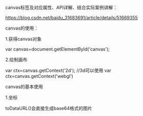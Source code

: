 canvas标签及对应属性、API详解、结合实际案例讲解：

https://blog.csdn.net/baidu_31683691/article/details/51669355



canvas的使用：

1.获得canvas对象

var canvas=document.getElementById('canvas');



2.绘制画布

var ctx=canvas.getContext('2d');    //3d可以使用  var ctx=canvas.getContext('webgl')





canvas的基本使用

1.坐标





toDataURL()会直接生成base64格式的图片
